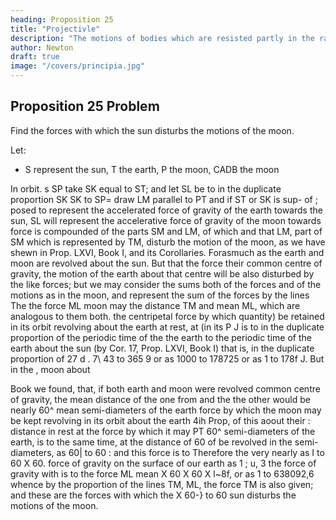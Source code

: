 ```yaml
---
heading: Proposition 25
title: "Projectivle"
description: "The motions of bodies which are resisted partly in the ratio of the velocities, and partly"
author: Newton
draft: true
image: "/covers/principia.jpg"
---
```





## Proposition 25 Problem 

Find the forces with which the sun disturbs the motions of the moon.

Let:

- S represent the sun, T the
earth, P the moon, CADB the moon

In
orbit.
s
SP
take
SK
equal to ST; and let SL be to
in the duplicate proportion
SK
SK to SP= draw LM parallel
to PT
and if ST or SK is sup-
of
;
posed to represent the accelerated force of gravity of the earth towards the
sun, SL will represent the accelerative force of gravity of the moon towards
force is compounded of the parts SM and LM, of which
and
that
LM,
part of SM which is represented by TM, disturb
the motion of the moon, as we have shewn in Prop. LXVI, Book I, and
its Corollaries.
Forasmuch as the earth and moon are revolved about
the sun.
But that
the force
their common centre of gravity, the motion of the earth about that centre
will be also disturbed by the like forces; but we may consider the sums
both of the forces and of the motions as in the moon, and represent the sum
of the forces by the lines
The
the
force
ML
moon may
the distance
TM and
mean
ML, which
are analogous to them both.
the centripetal force by which
quantity)
be retained in its orbit revolving about the earth at rest, at
(in its
P J
is to
in the duplicate proportion of the periodic time of the
the earth to the periodic time of the earth about the sun (by
Cor. 17, Prop. LXVI, Book I) that is, in the duplicate proportion of 27 d .
7\ 43 to 365
9 or as 1000 to 178725 or as 1 to 178f J. But in the
,
moon about

Book we found, that, if both earth and moon were revolved
common centre of gravity, the mean distance of the one from
and the
the other would be nearly 60^ mean semi-diameters of the earth
force by which the moon may be kept revolving in its orbit about the earth
4ih Prop, of this
aoout their
:
distance
in rest at the
force
by which
it
may
PT
60^ semi-diameters of the earth, is to the
same time, at the distance of 60
of
be revolved in the
semi-diameters, as 60| to 60
:
and this force
is to
Therefore the
very nearly as I to 60 X 60.
force of gravity on the surface of our earth as 1
;
u, 3
the force of gravity with
is to the
force
ML
mean
X 60 X 60
X l~8f, or as 1 to 638092,6 whence by the proportion of the lines TM,
ML, the force TM is also given; and these are the forces with which the
X
60-} to
60
sun disturbs the motions of the moon.

